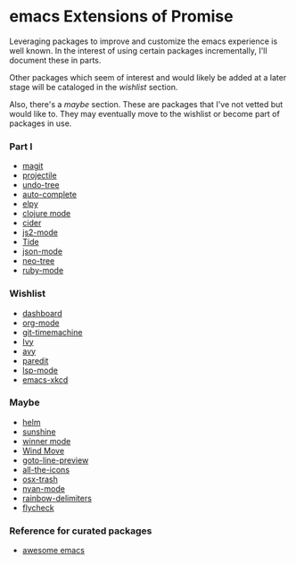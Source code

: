 # emacs Extensions of Promise

Leveraging packages to improve and customize the emacs experience is well known.
In the interest of using certain packages incrementally, I'll document these in parts.

Other packages which seem of interest and would likely be added at a later stage will be
cataloged in the *wishlist* section. 

Also, there's a *maybe* section. These are packages that I've not vetted but would like to. 
They may eventually move to the wishlist or become part of packages in use.

### Part I

  * [magit](https://github.com/magit/magit)
  * [projectile](https://github.com/bbatsov/projectile)
  * [undo-tree](https://gitlab.com/tsc25/undo-tree)
  * [auto-complete](https://github.com/auto-complete/auto-complete)
  * [elpy](https://github.com/jorgenschaefer/elpy)
  * [clojure mode](https://github.com/clojure-emacs/clojure-mode)
  * [cider](https://github.com/clojure-emacs/cider)
  * [js2-mode](https://github.com/mooz/js2-mode/)
  * [Tide](https://github.com/ananthakumaran/tide)
  * [json-mode](https://github.com/joshwnj/json-mode)
  * [neo-tree](https://github.com/jaypei/emacs-neotree)
  * [ruby-mode](https://www.emacswiki.org/emacs/RubyMode)

### Wishlist
  
  * [dashboard](https://github.com/emacs-dashboard/emacs-dashboard)
  * [org-mode](https://orgmode.org/)
  * [git-timemachine](https://github.com/emacsmirror/git-timemachine)
  * [Ivy](https://github.com/abo-abo/swiper)
  * [avy](https://github.com/abo-abo/avy)
  * [paredit](https://paredit.org/)
  * [lsp-mode](https://emacs-lsp.github.io/lsp-mode/)
  * [emacs-xkcd](https://github.com/vibhavp/emacs-xkcd)


### Maybe

  * [helm](https://github.com/emacs-helm/helm)
  * [sunshine](https://github.com/aaronbieber/sunshine.el)
  * [winner mode](https://www.emacswiki.org/emacs/WinnerMode)
  * [Wind Move](https://www.emacswiki.org/emacs/WindMove)
  * [goto-line-preview](https://github.com/emacs-vs/goto-line-preview)
  * [all-the-icons](https://github.com/domtronn/all-the-icons.el)
  * [osx-trash](https://github.com/emacsorphanage/osx-trash/)
  * [nyan-mode](https://github.com/TeMPOraL/nyan-mode)
  * [rainbow-delimiters](https://github.com/Fanael/rainbow-delimiters)
  * [flycheck](https://github.com/flycheck/flycheck)


### Reference for curated packages
  
  * [awesome emacs](https://github.com/emacs-tw/awesome-emacs)
